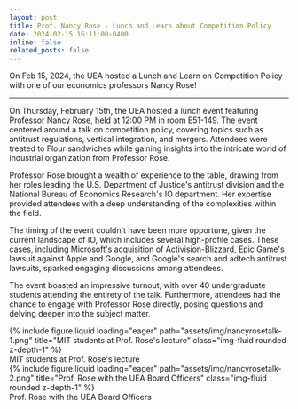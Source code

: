 ```yaml
---
layout: post
title: Prof. Nancy Rose - Lunch and Learn about Competition Policy
date: 2024-02-15 16:11:00-0400
inline: false
related_posts: false
---
```


On Feb 15, 2024, the UEA hosted a Lunch and Learn on Competition Policy with one of our economics professors Nancy Rose! 

---

On Thursday, February 15th, the UEA hosted a lunch event featuring Professor Nancy Rose, held at 12:00 PM in room E51-149. The event centered around a talk on competition policy, covering topics such as antitrust regulations, vertical integration, and mergers. Attendees were treated to Flour sandwiches while gaining insights into the intricate world of industrial organization from Professor Rose.

Professor Rose brought a wealth of experience to the table, drawing from her roles leading the U.S. Department of Justice's antitrust division and the National Bureau of Economics Research's IO department. Her expertise provided attendees with a deep understanding of the complexities within the field.

The timing of the event couldn't have been more opportune, given the current landscape of IO, which includes several high-profile cases. These cases, including Microsoft's acquisition of Activision-Blizzard, Epic Game's lawsuit against Apple and Google, and Google's search and adtech antitrust lawsuits, sparked engaging discussions among attendees.

The event boasted an impressive turnout, with over 40 undergraduate students attending the entirety of the talk. Furthermore, attendees had the chance to engage with Professor Rose directly, posing questions and delving deeper into the subject matter.

<div class="row">
    <div class="col-sm mt-3 mt-md-0">
        {% include figure.liquid loading="eager" path="assets/img/nancyrosetalk-1.png" title="MIT students at Prof. Rose's lecture" class="img-fluid rounded z-depth-1" %}
    </div>
</div>
<div class="caption">
    MIT students at Prof. Rose's lecture
</div>
<div class="row">
    <div class="col-sm mt-3 mt-md-0">
        {% include figure.liquid loading="eager" path="assets/img/nancyrosetalk-2.png" title="Prof. Rose with the UEA Board Officers" class="img-fluid rounded z-depth-1" %}
    </div>
</div>
<div class="caption">
    Prof. Rose with the UEA Board Officers
</div>